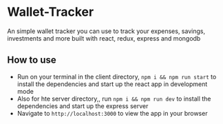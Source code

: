 # Wallet-Tracker
An simple wallet tracker you can use to track your expenses, savings, investments and more built with react, redux, express and mongodb

##  How to use
- Run on your terminal in the client directory, `npm i && npm run start` to install the dependencies and start up the react app in development mode
- Also for hte server directory,, run `npm i && npm run dev` to install the dependencies and start up the express server
- Navigate to `http://localhost:3000` to view the app in your browser
